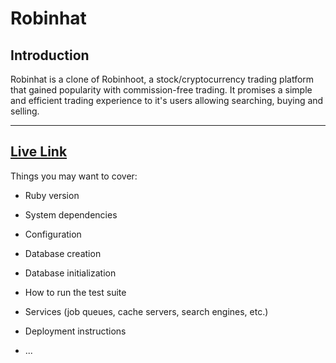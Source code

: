 # Robinhat

Introduction
---
Robinhat is a clone of Robinhoot, a stock/cryptocurrency trading platform that gained popularity with commission-free trading.
It promises a simple and efficient trading experience to it's users allowing searching, buying and selling.


---
[Live Link](https://robinhat.herokuapp.com/#/)
---

Things you may want to cover:

* Ruby version

* System dependencies

* Configuration

* Database creation

* Database initialization

* How to run the test suite

* Services (job queues, cache servers, search engines, etc.)

* Deployment instructions

* ...
